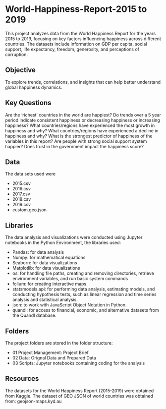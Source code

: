 # World-Happiness-Report-2015 to 2019
This project analyzes data from the World Happiness Report for the years 2015 to 2019, focusing on key factors influencing happiness across different countries. The datasets include information on GDP per capita, social support, life expectancy, freedom, generosity, and perceptions of corruption. 

## Objective
To explore trends, correlations, and insights that can help better understand global happiness dynamics.

## Key Questions 
Are the ‘richest’ countries in the world are happiest?
Do trends over a 5 year period indicate consistent happiness or decreasing happiness or increasing happiness?
What countries/regions have experienced the most growth in happiness and why?
What countries/regions have experienced a decline in happiness and why?
What is the strongest predictor of happiness of the variables in this report?
Are people with strong social support system happier?
Does trust in the government impact the happiness score?

## Data
The data sets used were
- 2015.csv
- 2016.csv
- 2017.csv
- 2018.csv
- 2019.csv
- custom.geo.json

## Libraries
The data analysis and visualizations were conducted using Jupyter notebooks in the Python Environment, the libraries used:
- Pandas: for data analysis
- Numpy: for mathematical equations
- Seaborn: for data visualizations
- Matplotlib: for data visualizations
- os: for handling file paths, creating and removing directories, retrieve environment variables, and run basic system commands
- folium: for creating interactive maps
- statsmodels.api: for performing data analysis, estimating models, and conducting hypothesis tests, such as linear regression and time series analysis and statistical analysis.
- json: to work with JavaScript Object Notation in Python. 
- quandl: for access to financial, economic, and alternative datasets from the Quandl database.

## Folders
The project folders are stored in the folder structure:
- 01 Project Management: Project Brief
- 02 Data: Orignal Data and Prepared Data
- 03 Scripts: Jupyter notebooks containing coding for the analysis

## Resources
The datasets for the World Happiness Report (2015-2019) were obtained from Kaggle.  The dataset of GEO JSON of world countries was obtained from: geojson-maps.kyd.au


